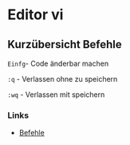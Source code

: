 # Editor vi

## Kurzübersicht Befehle
```Einfg```- Code änderbar machen

```:q``` - Verlassen ohne zu speichern

```:wq``` - Verlassen mit speichern


### Links
+ [Befehle](https://www.fehcom.de/pub/viref.pdf)
